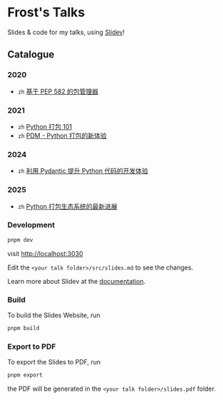 # Frost's Talks

<!-- TODO: change the title to your name -->

Slides & code for my talks, using [Slidev](https://github.com/slidevjs/slidev)!

## Catalogue

### 2020

- `zh` [基于 PEP 582 的包管理器](https://slides.frostming.com/pep582/)

### 2021

- `zh` [Python 打包 101](https://slides.frostming.com/python-packging/)
- `zh` [PDM - Python 打包的新体验](https://slides.frostming.com/pdm/)

### 2024

- `zh` [利用 Pydantic 提升 Python 代码的开发体验](https://slides.frostming.com/pydantic/)

### 2025

- `zh` [Python 打包生态系统的最新进展](https://slides.frostming.com/2025-pycon-peps/)

<!-- TODO: Add your talk to here. -->

### Development

```bash
pnpm dev
```

visit <http://localhost:3030>

Edit the `<your talk folder>/src/slides.md` to see the changes.

Learn more about Slidev at the [documentation](https://sli.dev/).

### Build

To build the Slides Website, run

```bash
pnpm build
```

### Export to PDF

To export the Slides to PDF, run

```bash
pnpm export
```

the PDF will be generated in the `<your talk folder>/slides.pdf` folder.
